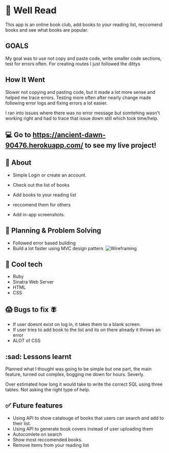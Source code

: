 # :book: Well Read
This app is an online book club, add books to your reading list, reccomend books and see what books are popular.

## GOALS
My goal was to use not copy and paste code, write smaller code sections, test for errors often. For creating routes I just followed the dittys

## How It Went
Slower not copying and pasting code, but it made a lot more sense and helped me trace errors. Testing more often after nearly change made following error logs and fixing errors a lot easier.

I ran into issues where there was no error message but somtehing wasn't working right and had to trace that issue down still which took time/help.

## :computer: Go to https://ancient-dawn-90476.herokuapp.com/ to see my live project!

## :page_facing_up: About
- Simple Login or create an account.
- Check out the list of books
- Add books to your reading list
- reccomend them for others

- Add in-app screenshots.

## :pencil: Planning & Problem Solving
- Followed error based building
- Build a lot faster using MVC design pattern.
![Wireframing](https://i.imgur.com/OYsw8U6.png)

## :rocket: Cool tech
- Ruby
- Sinatra Web Server
- HTML
- CSS

## :scream: Bugs to fix :fly:
- If user doesnt exist on log in, it takes them to a blank screen.
- If user tries to add book to the list and its on there already it throws an error
- ALOT of CSS


## :sad: Lessons learnt

Planned what I thought was going to be simple but one part, the main feature, turned out complex, bogging me down for hours. Severly.

Over estimated how long it would take to write the correct SQL using three tables.
Not asking the right type of help.

## :white_check_mark: Future features
- Using API to show catalouge of books that users can search and add to their list.
- Using API to generate book covers instead of user uploading them
- Autocomlete on search 
- Show most reccomended books.
- Remove items from your reading list